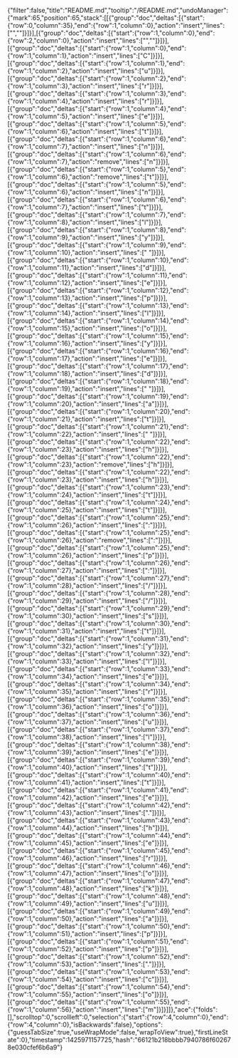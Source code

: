 {"filter":false,"title":"README.md","tooltip":"/README.md","undoManager":{"mark":65,"position":65,"stack":[[{"group":"doc","deltas":[{"start":{"row":0,"column":35},"end":{"row":1,"column":0},"action":"insert","lines":["",""]}]}],[{"group":"doc","deltas":[{"start":{"row":1,"column":0},"end":{"row":2,"column":0},"action":"insert","lines":["",""]}]}],[{"group":"doc","deltas":[{"start":{"row":1,"column":0},"end":{"row":1,"column":1},"action":"insert","lines":["C"]}]}],[{"group":"doc","deltas":[{"start":{"row":1,"column":1},"end":{"row":1,"column":2},"action":"insert","lines":["u"]}]}],[{"group":"doc","deltas":[{"start":{"row":1,"column":2},"end":{"row":1,"column":3},"action":"insert","lines":["r"]}]}],[{"group":"doc","deltas":[{"start":{"row":1,"column":3},"end":{"row":1,"column":4},"action":"insert","lines":["r"]}]}],[{"group":"doc","deltas":[{"start":{"row":1,"column":4},"end":{"row":1,"column":5},"action":"insert","lines":["e"]}]}],[{"group":"doc","deltas":[{"start":{"row":1,"column":5},"end":{"row":1,"column":6},"action":"insert","lines":["t"]}]}],[{"group":"doc","deltas":[{"start":{"row":1,"column":6},"end":{"row":1,"column":7},"action":"insert","lines":["n"]}]}],[{"group":"doc","deltas":[{"start":{"row":1,"column":6},"end":{"row":1,"column":7},"action":"remove","lines":["n"]}]}],[{"group":"doc","deltas":[{"start":{"row":1,"column":5},"end":{"row":1,"column":6},"action":"remove","lines":["t"]}]}],[{"group":"doc","deltas":[{"start":{"row":1,"column":5},"end":{"row":1,"column":6},"action":"insert","lines":["n"]}]}],[{"group":"doc","deltas":[{"start":{"row":1,"column":6},"end":{"row":1,"column":7},"action":"insert","lines":["t"]}]}],[{"group":"doc","deltas":[{"start":{"row":1,"column":7},"end":{"row":1,"column":8},"action":"insert","lines":["l"]}]}],[{"group":"doc","deltas":[{"start":{"row":1,"column":8},"end":{"row":1,"column":9},"action":"insert","lines":["y"]}]}],[{"group":"doc","deltas":[{"start":{"row":1,"column":9},"end":{"row":1,"column":10},"action":"insert","lines":[" "]}]}],[{"group":"doc","deltas":[{"start":{"row":1,"column":10},"end":{"row":1,"column":11},"action":"insert","lines":["d"]}]}],[{"group":"doc","deltas":[{"start":{"row":1,"column":11},"end":{"row":1,"column":12},"action":"insert","lines":["e"]}]}],[{"group":"doc","deltas":[{"start":{"row":1,"column":12},"end":{"row":1,"column":13},"action":"insert","lines":["p"]}]}],[{"group":"doc","deltas":[{"start":{"row":1,"column":13},"end":{"row":1,"column":14},"action":"insert","lines":["l"]}]}],[{"group":"doc","deltas":[{"start":{"row":1,"column":14},"end":{"row":1,"column":15},"action":"insert","lines":["o"]}]}],[{"group":"doc","deltas":[{"start":{"row":1,"column":15},"end":{"row":1,"column":16},"action":"insert","lines":["y"]}]}],[{"group":"doc","deltas":[{"start":{"row":1,"column":16},"end":{"row":1,"column":17},"action":"insert","lines":["e"]}]}],[{"group":"doc","deltas":[{"start":{"row":1,"column":17},"end":{"row":1,"column":18},"action":"insert","lines":["d"]}]}],[{"group":"doc","deltas":[{"start":{"row":1,"column":18},"end":{"row":1,"column":19},"action":"insert","lines":[" "]}]}],[{"group":"doc","deltas":[{"start":{"row":1,"column":19},"end":{"row":1,"column":20},"action":"insert","lines":["a"]}]}],[{"group":"doc","deltas":[{"start":{"row":1,"column":20},"end":{"row":1,"column":21},"action":"insert","lines":["t"]}]}],[{"group":"doc","deltas":[{"start":{"row":1,"column":21},"end":{"row":1,"column":22},"action":"insert","lines":[" "]}]}],[{"group":"doc","deltas":[{"start":{"row":1,"column":22},"end":{"row":1,"column":23},"action":"insert","lines":["h"]}]}],[{"group":"doc","deltas":[{"start":{"row":1,"column":22},"end":{"row":1,"column":23},"action":"remove","lines":["h"]}]}],[{"group":"doc","deltas":[{"start":{"row":1,"column":22},"end":{"row":1,"column":23},"action":"insert","lines":["h"]}]}],[{"group":"doc","deltas":[{"start":{"row":1,"column":23},"end":{"row":1,"column":24},"action":"insert","lines":["t"]}]}],[{"group":"doc","deltas":[{"start":{"row":1,"column":24},"end":{"row":1,"column":25},"action":"insert","lines":["t"]}]}],[{"group":"doc","deltas":[{"start":{"row":1,"column":25},"end":{"row":1,"column":26},"action":"insert","lines":[":"]}]}],[{"group":"doc","deltas":[{"start":{"row":1,"column":25},"end":{"row":1,"column":26},"action":"remove","lines":[":"]}]}],[{"group":"doc","deltas":[{"start":{"row":1,"column":25},"end":{"row":1,"column":26},"action":"insert","lines":["p"]}]}],[{"group":"doc","deltas":[{"start":{"row":1,"column":26},"end":{"row":1,"column":27},"action":"insert","lines":[":"]}]}],[{"group":"doc","deltas":[{"start":{"row":1,"column":27},"end":{"row":1,"column":28},"action":"insert","lines":["/"]}]}],[{"group":"doc","deltas":[{"start":{"row":1,"column":28},"end":{"row":1,"column":29},"action":"insert","lines":["/"]}]}],[{"group":"doc","deltas":[{"start":{"row":1,"column":29},"end":{"row":1,"column":30},"action":"insert","lines":["s"]}]}],[{"group":"doc","deltas":[{"start":{"row":1,"column":30},"end":{"row":1,"column":31},"action":"insert","lines":["t"]}]}],[{"group":"doc","deltas":[{"start":{"row":1,"column":31},"end":{"row":1,"column":32},"action":"insert","lines":["y"]}]}],[{"group":"doc","deltas":[{"start":{"row":1,"column":32},"end":{"row":1,"column":33},"action":"insert","lines":["l"]}]}],[{"group":"doc","deltas":[{"start":{"row":1,"column":33},"end":{"row":1,"column":34},"action":"insert","lines":["e"]}]}],[{"group":"doc","deltas":[{"start":{"row":1,"column":34},"end":{"row":1,"column":35},"action":"insert","lines":["r"]}]}],[{"group":"doc","deltas":[{"start":{"row":1,"column":35},"end":{"row":1,"column":36},"action":"insert","lines":["o"]}]}],[{"group":"doc","deltas":[{"start":{"row":1,"column":36},"end":{"row":1,"column":37},"action":"insert","lines":["u"]}]}],[{"group":"doc","deltas":[{"start":{"row":1,"column":37},"end":{"row":1,"column":38},"action":"insert","lines":["l"]}]}],[{"group":"doc","deltas":[{"start":{"row":1,"column":38},"end":{"row":1,"column":39},"action":"insert","lines":["e"]}]}],[{"group":"doc","deltas":[{"start":{"row":1,"column":39},"end":{"row":1,"column":40},"action":"insert","lines":["t"]}]}],[{"group":"doc","deltas":[{"start":{"row":1,"column":40},"end":{"row":1,"column":41},"action":"insert","lines":["t"]}]}],[{"group":"doc","deltas":[{"start":{"row":1,"column":41},"end":{"row":1,"column":42},"action":"insert","lines":["e"]}]}],[{"group":"doc","deltas":[{"start":{"row":1,"column":42},"end":{"row":1,"column":43},"action":"insert","lines":["."]}]}],[{"group":"doc","deltas":[{"start":{"row":1,"column":43},"end":{"row":1,"column":44},"action":"insert","lines":["h"]}]}],[{"group":"doc","deltas":[{"start":{"row":1,"column":44},"end":{"row":1,"column":45},"action":"insert","lines":["e"]}]}],[{"group":"doc","deltas":[{"start":{"row":1,"column":45},"end":{"row":1,"column":46},"action":"insert","lines":["r"]}]}],[{"group":"doc","deltas":[{"start":{"row":1,"column":46},"end":{"row":1,"column":47},"action":"insert","lines":["o"]}]}],[{"group":"doc","deltas":[{"start":{"row":1,"column":47},"end":{"row":1,"column":48},"action":"insert","lines":["k"]}]}],[{"group":"doc","deltas":[{"start":{"row":1,"column":48},"end":{"row":1,"column":49},"action":"insert","lines":["u"]}]}],[{"group":"doc","deltas":[{"start":{"row":1,"column":49},"end":{"row":1,"column":50},"action":"insert","lines":["a"]}]}],[{"group":"doc","deltas":[{"start":{"row":1,"column":50},"end":{"row":1,"column":51},"action":"insert","lines":["p"]}]}],[{"group":"doc","deltas":[{"start":{"row":1,"column":51},"end":{"row":1,"column":52},"action":"insert","lines":["p"]}]}],[{"group":"doc","deltas":[{"start":{"row":1,"column":52},"end":{"row":1,"column":53},"action":"insert","lines":["."]}]}],[{"group":"doc","deltas":[{"start":{"row":1,"column":53},"end":{"row":1,"column":54},"action":"insert","lines":["c"]}]}],[{"group":"doc","deltas":[{"start":{"row":1,"column":54},"end":{"row":1,"column":55},"action":"insert","lines":["o"]}]}],[{"group":"doc","deltas":[{"start":{"row":1,"column":55},"end":{"row":1,"column":56},"action":"insert","lines":["m"]}]}]]},"ace":{"folds":[],"scrolltop":0,"scrollleft":0,"selection":{"start":{"row":4,"column":0},"end":{"row":4,"column":0},"isBackwards":false},"options":{"guessTabSize":true,"useWrapMode":false,"wrapToView":true},"firstLineState":0},"timestamp":1425971157725,"hash":"66121b218bbbb7940786f602678e030cfef6b6a9"}